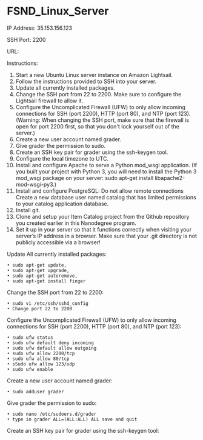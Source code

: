 # FSND_Linux_Server
IP Address: 35.153.156.123

SSH Port: 2200

URL: 

Instructions:
1. Start a new Ubuntu Linux server instance on Amazon Lightsail.
2. Follow the instructions provided to SSH into your server.
3. Update all currently installed packages.
4. Change the SSH port from 22 to 2200. Make sure to configure the Lightsail firewall to allow it.
5. Configure the Uncomplicated Firewall (UFW) to only allow incoming connections for SSH (port 2200), HTTP (port 80), and NTP (port    123). (Warning: When changing the SSH port, make sure that the firewall is open for port 2200 first, so that you don't lock yourself out of the server.)
6. Create a new user account named grader.
7. Give grader the permission to sudo.
8. Create an SSH key pair for grader using the ssh-keygen tool.
9. Configure the local timezone to UTC.
10. Install and configure Apache to serve a Python mod_wsgi application. (If you built your project with Python 3, you will need to install the Python 3 mod_wsgi package on your server: sudo apt-get install libapache2-mod-wsgi-py3.)
11. Install and configure PostgreSQL: 
    Do not allow remote connections
    Create a new database user named catalog that has limited permissions to your catalog application database.
12. Install git.
13. Clone and setup your Item Catalog project from the Github repository you created earlier in this Nanodegree program.
14. Set it up in your server so that it functions correctly when visiting your server’s IP address in a browser. Make sure that your .git directory is not publicly accessible via a browser!


Update All currently installed packages:

	• sudo apt-get update,
	• sudo apt-get upgrade, 
	• sudo apt-get autoremove, 
	• sudo apt-get install finger

Change the SSH port from 22 to 2200:

	• sudo vi /etc/ssh/sshd_config
	• Change port 22 to 2200

Configure the Uncomplicated Firewall (UFW) to only allow incoming connections for SSH (port 2200), HTTP (port 80), and NTP (port    123):

	• sudo ufw status
	• sudo ufw default deny incoming
	• sudo ufw default allow outgoing
	• sudo ufw allow 2200/tcp
	• sudo ufw allow 80/tcp
	• sSudo ufw allow 123/udp
	• sudo ufw enable

Create a new user account named grader:

	• sudo adduser grader

Give grader the permission to sudo:

	• sudo nano /etc/sudoers.d/grader
	• type in grader ALL=(ALL:ALL) ALL save and quit

Create an SSH key pair for grader using the ssh-keygen tool:
